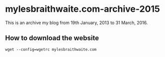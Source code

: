 # mylesbraithwaite.com-archive-2015

This is an archive my blog from 19th January, 2013 to 31 March, 2016.

## How to download the website

    wget --config=wgetrc mylesbraithwaite.com

